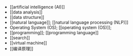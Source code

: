 - [[artificial intelligence (AI)]]
- [[data analysis]]
- [[data structure]]
- [[natural language]]; [[natural language processing (NLP)]]
- Operating System (OS); [[operating system (OS)]];
- [[programming]]; [[programming language]]
- [[search]]
- [[virtual machine]]
- [[编译原理]]

